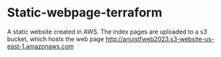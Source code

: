 # Static-webpage-terraform

A static website created in AWS. The index pages are uploaded to a s3 bucket, which hosts the web page http://anujstfweb2023.s3-website-us-east-1.amazonaws.com
